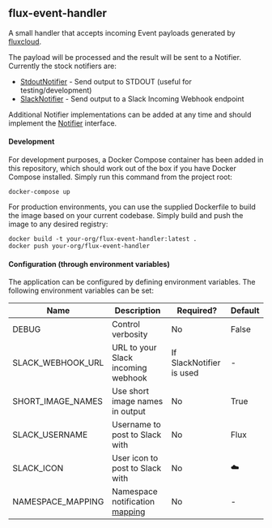 flux-event-handler
---

A small handler that accepts incoming Event payloads generated by
[fluxcloud](https://github.com/justinbarrick/fluxcloud).

The payload will be processed and the result will be sent to a Notifier.
Currently the stock notifiers are:

* [StdoutNotifier](src/Notifier/StdoutNotifier.php) - Send output to STDOUT (useful for testing/development)
* [SlackNotifier](src/Notifier/SlackNotifier.php) - Send output to a Slack Incoming Webhook endpoint

Additional Notifier implementations can be added at any time and should implement the
[Notifier](src/Notifier/Notifier.php) interface.

#### Development

For development purposes, a Docker Compose container has been added in this repository, which should work
out of the box if you have Docker Compose installed. Simply run this command from the project root:

```
docker-compose up
```

For production environments, you can use the supplied Dockerfile to build the image based on your
current codebase. Simply build and push the image to any desired registry:

```
docker build -t your-org/flux-event-handler:latest .
docker push your-org/flux-event-handler
```

#### Configuration (through environment variables)

The application can be configured by defining environment variables.
The following environment variables can be set:

| Name              | Description                         | Required?                | Default |
|-------------------|-------------------------------------|--------------------------|---------|
| DEBUG             | Control verbosity                   | No                       | False   |
| SLACK_WEBHOOK_URL | URL to your Slack incoming webhook  | If SlackNotifier is used | -       |
| SHORT_IMAGE_NAMES | Use short image names in output     | No                       | True    |
| SLACK_USERNAME    | Username to post to Slack with      | No                       | Flux    |
| SLACK_ICON        | User icon to post to Slack with     | No                       | :cloud: |
| NAMESPACE_MAPPING | Namespace notification [mapping][1] | No                       | -       |

[1]: src/Notifier/NamespaceMapper.php
